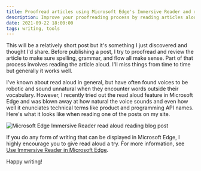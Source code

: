 ```yaml
---
title: Proofread articles using Microsoft Edge's Immersive Reader and read aloud
description: Improve your proofreading process by reading articles aloud using Immersive Reader in Microsoft Edge
date: 2021-09-22 18:00:00
tags: writing, tools
---
```


This will be a relatively short post but it's something I just discovered and thought I'd share. Before publishing a post, I try to proofread and review the article to make sure spelling, grammar, and flow all make sense. Part of that process involves reading the article aloud. I'll miss things from time to time but generally it works well. 

I've known about read aloud in general, but have often found voices to be robotic and sound unnatural when they encounter words outside their vocabulary. However, I recently tried out the read aloud feature in Microsoft Edge and was blown away at how natural the voice sounds and even how well it enunciates technical terms like product and programming API names. Here's what it looks like when reading one of the posts on my site.

![Microsoft Edge Immersive Reader read aloud reading blog post](https://user-images.githubusercontent.com/11130940/134442715-e0af0c4a-a522-49a9-a0b1-ac658b284c68.png)

If you do any form of writing that can be displayed in Microsoft Edge, I highly encourage you to give read aloud a try. For more information, see [Use Immersive Reader in Microsoft Edge](https://support.microsoft.com/topic/use-immersive-reader-in-microsoft-edge-78a7a17d-52e1-47ee-b0ac-eff8539015e1).

Happy writing!